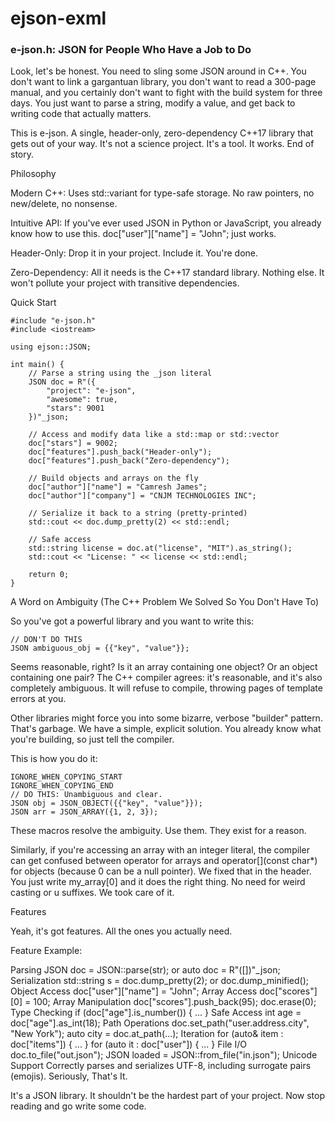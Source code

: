 # ejson-exml 

### e-json.h: JSON for People Who Have a Job to Do

Look, let's be honest. You need to sling some JSON around in C++. You don't want to link a gargantuan library, you don't want to read a 300-page manual, and you certainly don't want to fight with the build system for three days. You just want to parse a string, modify a value, and get back to writing code that actually matters.

This is e-json. A single, header-only, zero-dependency C++17 library that gets out of your way. It's not a science project. It's a tool. It works. End of story.

Philosophy

Modern C++: Uses std::variant for type-safe storage. No raw pointers, no new/delete, no nonsense.

Intuitive API: If you've ever used JSON in Python or JavaScript, you already know how to use this. doc["user"]["name"] = "John"; just works.

Header-Only: Drop it in your project. Include it. You're done.

Zero-Dependency: All it needs is the C++17 standard library. Nothing else. It won't pollute your project with transitive dependencies.

Quick Start
```
#include "e-json.h"
#include <iostream>

using ejson::JSON;

int main() {
    // Parse a string using the _json literal
    JSON doc = R"({
        "project": "e-json",
        "awesome": true,
        "stars": 9001
    })"_json;

    // Access and modify data like a std::map or std::vector
    doc["stars"] = 9002;
    doc["features"].push_back("Header-only");
    doc["features"].push_back("Zero-dependency");

    // Build objects and arrays on the fly
    doc["author"]["name"] = "Camresh James";
    doc["author"]["company"] = "CNJM TECHNOLOGIES INC";

    // Serialize it back to a string (pretty-printed)
    std::cout << doc.dump_pretty(2) << std::endl;

    // Safe access
    std::string license = doc.at("license", "MIT").as_string();
    std::cout << "License: " << license << std::endl;

    return 0;
}
```
A Word on Ambiguity (The C++ Problem We Solved So You Don't Have To)

So you've got a powerful library and you want to write this:

```
// DON'T DO THIS
JSON ambiguous_obj = {{"key", "value"}};
```

Seems reasonable, right? Is it an array containing one object? Or an object containing one pair? The C++ compiler agrees: it's reasonable, and it's also completely ambiguous. It will refuse to compile, throwing pages of template errors at you.

Other libraries might force you into some bizarre, verbose "builder" pattern. That's garbage. We have a simple, explicit solution. You already know what you're building, so just tell the compiler.

This is how you do it:
```
IGNORE_WHEN_COPYING_START
IGNORE_WHEN_COPYING_END
// DO THIS: Unambiguous and clear.
JSON obj = JSON_OBJECT({{"key", "value"}});
JSON arr = JSON_ARRAY({1, 2, 3});
```
These macros resolve the ambiguity. Use them. They exist for a reason.

Similarly, if you're accessing an array with an integer literal, the compiler can get confused between operator[](size_t) for arrays and operator[](const char*) for objects (because 0 can be a null pointer). We fixed that in the header. You just write my_array[0] and it does the right thing. No need for weird casting or u suffixes. We took care of it.

Features

Yeah, it's got features. All the ones you actually need.

Feature	Example:

Parsing	JSON doc = JSON::parse(str); or auto doc = R"([])"_json;
Serialization	std::string s = doc.dump_pretty(2); or doc.dump_minified();
Object Access	doc["user"]["name"] = "John";
Array Access	doc["scores"][0] = 100;
Array Manipulation	doc["scores"].push_back(95); doc.erase(0);
Type Checking	if (doc["age"].is_number()) { ... }
Safe Access	int age = doc["age"].as_int(18);
Path Operations	doc.set_path("user.address.city", "New York"); auto city = doc.at_path(...);
Iteration	for (auto& item : doc["items"]) { ... } for (auto it : doc["user"]) { ... }
File I/O	doc.to_file("out.json"); JSON loaded = JSON::from_file("in.json");
Unicode Support	Correctly parses and serializes UTF-8, including surrogate pairs (emojis).
Seriously, That's It.

It's a JSON library. It shouldn't be the hardest part of your project. Now stop reading and go write some code.